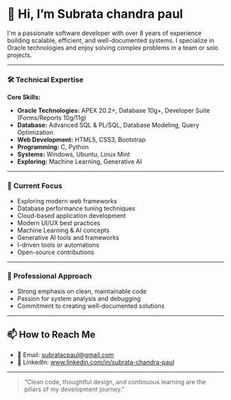 # 👋 Hi, I’m Subrata chandra paul

I'm a passionate software developer with over 8 years of experience building scalable, efficient, and well-documented systems. I specialize in Oracle technologies and enjoy solving complex problems in a team or solo projects.

---

### 🛠️ Technical Expertise

**Core Skills:**
- **Oracle Technologies:** APEX 20.2+, Database 10g+, Developer Suite (Forms/Reports 10g/11g)
- **Database:** Advanced SQL & PL/SQL, Database Modeling, Query Optimization
- **Web Development:** HTML5, CSS3, Bootstrap
- **Programming:** C, Python
- **Systems:** Windows, Ubuntu, Linux Mint
- **Exploring:** Machine Learning, Generative AI

---
### 🌱 Current Focus
- Exploring modern web frameworks
- Database performance tuning techniques
- Cloud-based application development
- Modern UI/UX best practices
- Machine Learning & AI concepts
- Generative AI tools and frameworks
- I-driven tools or automations
- Open-source contributions
---
### 💼 Professional Approach
- Strong emphasis on clean, maintainable code
- Passion for system analysis and debugging
- Commitment to creating well-documented solutions
---
## 📫 How to Reach Me
- 📧 Email: subratacpaul@gmail.com
- 💼 LinkedIn: www.linkedin.com/in/subrata-chandra-paul
---

> “Clean code, thoughtful design, and continuous learning are the pillars of my development journey.”
